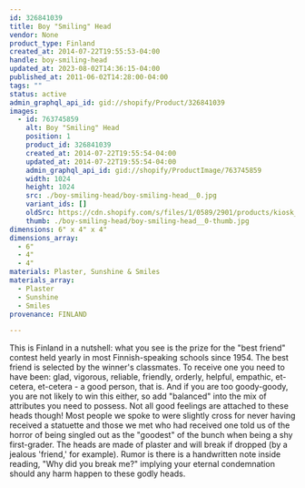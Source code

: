 ```yaml
---
id: 326841039
title: Boy "Smiling" Head
vendor: None
product_type: Finland
created_at: 2014-07-22T19:55:53-04:00
handle: boy-smiling-head
updated_at: 2023-08-02T14:36:15-04:00
published_at: 2011-06-02T14:28:00-04:00
tags: ""
status: active
admin_graphql_api_id: gid://shopify/Product/326841039
images:
  - id: 763745859
    alt: Boy "Smiling" Head
    position: 1
    product_id: 326841039
    created_at: 2014-07-22T19:55:54-04:00
    updated_at: 2014-07-22T19:55:54-04:00
    admin_graphql_api_id: gid://shopify/ProductImage/763745859
    width: 1024
    height: 1024
    src: ./boy-smiling-head/boy-smiling-head__0.jpg
    variant_ids: []
    oldSrc: https://cdn.shopify.com/s/files/1/0589/2901/products/kiosk_fi_boyhead.jpeg?v=1406073354
    thumb: ./boy-smiling-head/boy-smiling-head__0-thumb.jpg
dimensions: 6" x 4" x 4"
dimensions_array:
  - 6"
  - 4"
  - 4"
materials: Plaster, Sunshine & Smiles
materials_array:
  - Plaster
  - Sunshine
  - Smiles
provenance: FINLAND

---
```


This is Finland in a nutshell: what you see is the prize for the "best friend" contest held yearly in most Finnish-speaking schools since 1954. The best friend is selected by the winner's classmates. To receive one you need to have been: glad, vigorous, reliable, friendly, orderly, helpful, empathic, et-cetera, et-cetera - a good person, that is. And if you are too goody-goody, you are not likely to win this either, so add "balanced" into the mix of attributes you need to possess. Not all good feelings are attached to these heads though! Most people we spoke to were slightly cross for never having received a statuette and those we met who had received one told us of the horror of being singled out as the "goodest" of the bunch when being a shy first-grader. The heads are made of plaster and will break if dropped (by a jealous 'friend,' for example). Rumor is there is a handwritten note inside reading, "Why did you break me?" implying your eternal condemnation should any harm happen to these godly heads.